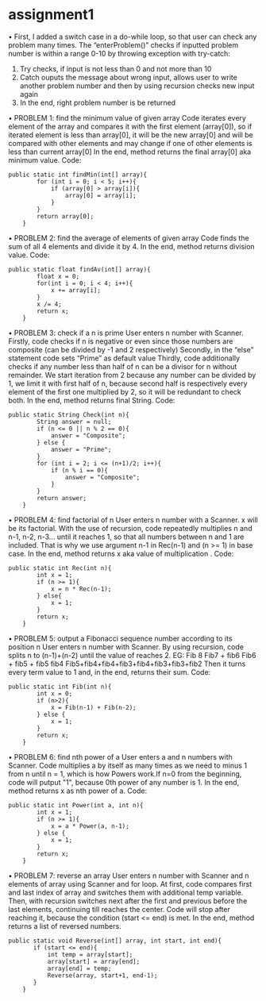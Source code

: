 # assignment1
•	First, I added a switch case in a do-while loop, so that user can check any problem many times. The “enterProblem()” checks if inputted problem number is within a range 0-10 by throwing exception with try-catch:
1.	Try checks, if input is not less than 0 and not more than 10
2.	Catch ouputs the message about wrong input, allows user to write another problem number and then by using recursion checks new input again
3.	In the end, right problem number is be returned

•	PROBLEM 1: find the minimum value of given array
Code iterates every element of the array and compares it with the first element (array[0]), so if iterated element is less than array[0], it will be the new array[0] and will be compared with other elements and may change if one of other elements is less than current array[0]
In the end, method returns the final array[0] aka minimum value.
Code:
```
public static int findMin(int[] array){
        for (int i = 0; i < 5; i++){
            if (array[0] > array[i]){
                array[0] = array[i];
            }
        }
        return array[0];
    }
```
•	PROBLEM 2: find the average of elements of given array
Code finds the sum of all 4 elements and divide it by 4.
In the end, method returns division value. 
Code:
```
public static float findAv(int[] array){
        float x = 0;
        for(int i = 0; i < 4; i++){
            x += array[i];
        }
        x /= 4;
        return x;
    }
```
•	PROBLEM 3: check if a n is prime
User enters n number with Scanner.
Firstly, code checks if n is negative or even since those numbers are composite (can be divided by -1 and 2 respectively)
Secondly, in the “else” statement code sets “Prime” as default value
Thirdly, code additionally checks if any number less than half of n can be a divisor for n without remainder. We start iteration from 2 because any number can be divided by 1, we limit it with first half of n, because second half is respectively every element of the first one multiplied by 2, so it will be redundant to check both.
In the end, method returns final String. 
Code:
```
public static String Check(int n){
        String answer = null;
        if (n <= 0 || n % 2 == 0){
            answer = "Composite";
        } else {
            answer = "Prime";
        }
        for (int i = 2; i <= (n+1)/2; i++){
            if (n % i == 0){
                answer = "Composite";
            }
        }
        return answer;
    }
```
•	PROBLEM 4: find factorial of n
User enters n number with a Scanner. x will be its factorial.
With the use of recursion, code repeatedly multiplies n and n-1, n-2, n-3… until it reaches 1, so that all numbers between n and 1 are included. That is why we use argument n-1 in Rec(n-1) and (n >= 1) in base case.
In the end, method returns x aka value of multiplication . 
Code:
```
public static int Rec(int n){
        int x = 1;
        if (n >= 1){
            x = n * Rec(n-1);
        } else{
            x = 1;
        }
        return x;
    }
```
•	PROBLEM 5: output a Fibonacci sequence number according to its position n
User enters n number with Scanner.
By using recursion, code splits n to (n-1)+(n-2) until the value of reaches 2. EG:
Fib 8
Fib7 + fib6
Fib6 + fib5 + fib5 fib4
Fib5+fib4+fib4+fib3+fib4+fib3+fib3+fib2
Then it turns every term value to 1 and, in the end, returns their sum.
Code:
```
public static int Fib(int n){
        int x = 0;
        if (n>2){
            x = Fib(n-1) + Fib(n-2);
        } else {
            x = 1;
        }
        return x;
    }
```
•	PROBLEM 6: find nth power of a
User enters a and n numbers with Scanner.
Code multiplies a by itself as many times as we need to minus 1 from n until n = 1, which is how Powers work.If n=0 from the beginning, code will putput "1", because 0th power of any number is 1. 
In the end, method returns x as nth power of a.
Code:
```
public static int Power(int a, int n){
        int x = 1;
        if (n >= 1){
            x = a * Power(a, n-1);
        } else {
            x = 1;
        }
        return x;
    }
```
•	PROBLEM 7: reverse an array
User enters n number with Scanner and n elements of array using Scanner and for loop.
At first, code compares first and last index of array and switches them with additional temp variable. Then, with recursion switches next after the first and previous before the last elements, continuing till reaches the center. Code will stop after reaching it, because the condition (start <= end) is met.
In the end, method returns a list of reversed numbers.
```
public static void Reverse(int[] array, int start, int end){
       if (start <= end){
           int temp = array[start];
           array[start] = array[end];
           array[end] = temp;
           Reverse(array, start+1, end-1);
       }
    }
```
